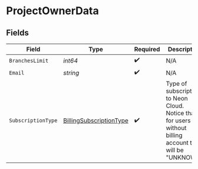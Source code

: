 # ProjectOwnerData


## Fields

| Field                                                                                                     | Type                                                                                                      | Required                                                                                                  | Description                                                                                               |
| --------------------------------------------------------------------------------------------------------- | --------------------------------------------------------------------------------------------------------- | --------------------------------------------------------------------------------------------------------- | --------------------------------------------------------------------------------------------------------- |
| `BranchesLimit`                                                                                           | *int64*                                                                                                   | :heavy_check_mark:                                                                                        | N/A                                                                                                       |
| `Email`                                                                                                   | *string*                                                                                                  | :heavy_check_mark:                                                                                        | N/A                                                                                                       |
| `SubscriptionType`                                                                                        | [BillingSubscriptionType](../../models/shared/billingsubscriptiontype.md)                                 | :heavy_check_mark:                                                                                        | Type of subscription to Neon Cloud.<br/>Notice that for users without billing account this will be "UNKNOWN"<br/> |